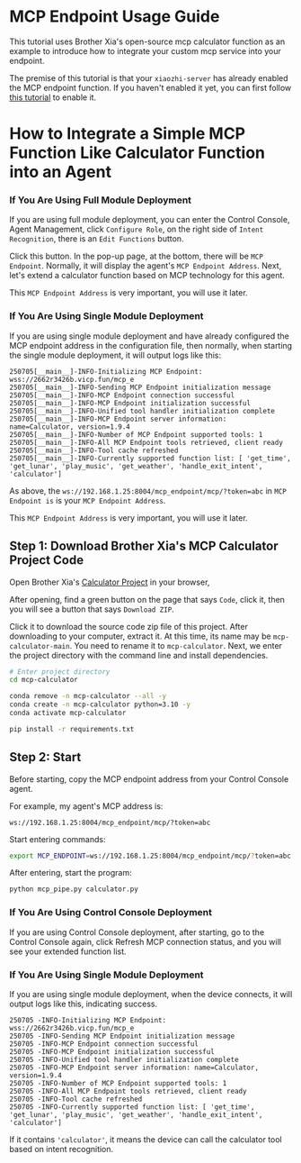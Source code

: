 # MCP Endpoint Usage Guide

This tutorial uses Brother Xia's open-source mcp calculator function as an example to introduce how to integrate your custom mcp service into your endpoint.

The premise of this tutorial is that your `xiaozhi-server` has already enabled the MCP endpoint function. If you haven't enabled it yet, you can first follow [this tutorial](./mcp-endpoint-enable.md) to enable it.

# How to Integrate a Simple MCP Function Like Calculator Function into an Agent

### If You Are Using Full Module Deployment

If you are using full module deployment, you can enter the Control Console, Agent Management, click `Configure Role`, on the right side of `Intent Recognition`, there is an `Edit Functions` button.

Click this button. In the pop-up page, at the bottom, there will be `MCP Endpoint`. Normally, it will display the agent's `MCP Endpoint Address`. Next, let's extend a calculator function based on MCP technology for this agent.

This `MCP Endpoint Address` is very important, you will use it later.

### If You Are Using Single Module Deployment

If you are using single module deployment and have already configured the MCP endpoint address in the configuration file, then normally, when starting the single module deployment, it will output logs like this:
```
250705[__main__]-INFO-Initializing MCP Endpoint: wss://2662r3426b.vicp.fun/mcp_e 
250705[__main__]-INFO-Sending MCP Endpoint initialization message
250705[__main__]-INFO-MCP Endpoint connection successful
250705[__main__]-INFO-MCP Endpoint initialization successful
250705[__main__]-INFO-Unified tool handler initialization complete
250705[__main__]-INFO-MCP Endpoint server information: name=Calculator, version=1.9.4
250705[__main__]-INFO-Number of MCP Endpoint supported tools: 1
250705[__main__]-INFO-All MCP Endpoint tools retrieved, client ready
250705[__main__]-INFO-Tool cache refreshed
250705[__main__]-INFO-Currently supported function list: [ 'get_time', 'get_lunar', 'play_music', 'get_weather', 'handle_exit_intent', 'calculator']
```

As above, the `ws://192.168.1.25:8004/mcp_endpoint/mcp/?token=abc` in `MCP Endpoint is` is your `MCP Endpoint Address`.

This `MCP Endpoint Address` is very important, you will use it later.

## Step 1: Download Brother Xia's MCP Calculator Project Code

Open Brother Xia's [Calculator Project](https://github.com/78/mcp-calculator) in your browser,

After opening, find a green button on the page that says `Code`, click it, then you will see a button that says `Download ZIP`.

Click it to download the source code zip file of this project. After downloading to your computer, extract it. At this time, its name may be `mcp-calculator-main`.
You need to rename it to `mcp-calculator`. Next, we enter the project directory with the command line and install dependencies.


```bash
# Enter project directory
cd mcp-calculator

conda remove -n mcp-calculator --all -y
conda create -n mcp-calculator python=3.10 -y
conda activate mcp-calculator

pip install -r requirements.txt
```

## Step 2: Start

Before starting, copy the MCP endpoint address from your Control Console agent.

For example, my agent's MCP address is:
```
ws://192.168.1.25:8004/mcp_endpoint/mcp/?token=abc
```

Start entering commands:

```bash
export MCP_ENDPOINT=ws://192.168.1.25:8004/mcp_endpoint/mcp/?token=abc
```

After entering, start the program:

```bash
python mcp_pipe.py calculator.py
```

### If You Are Using Control Console Deployment

If you are using Control Console deployment, after starting, go to the Control Console again, click Refresh MCP connection status, and you will see your extended function list.

### If You Are Using Single Module Deployment

If you are using single module deployment, when the device connects, it will output logs like this, indicating success.

```
250705 -INFO-Initializing MCP Endpoint: wss://2662r3426b.vicp.fun/mcp_e 
250705 -INFO-Sending MCP Endpoint initialization message
250705 -INFO-MCP Endpoint connection successful
250705 -INFO-MCP Endpoint initialization successful
250705 -INFO-Unified tool handler initialization complete
250705 -INFO-MCP Endpoint server information: name=Calculator, version=1.9.4
250705 -INFO-Number of MCP Endpoint supported tools: 1
250705 -INFO-All MCP Endpoint tools retrieved, client ready
250705 -INFO-Tool cache refreshed
250705 -INFO-Currently supported function list: [ 'get_time', 'get_lunar', 'play_music', 'get_weather', 'handle_exit_intent', 'calculator']
```

If it contains `'calculator'`, it means the device can call the calculator tool based on intent recognition.

